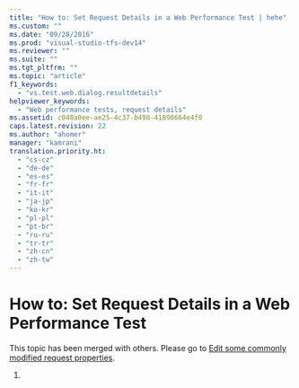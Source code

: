 ```yaml
---
title: "How to: Set Request Details in a Web Performance Test | hehe"
ms.custom: ""
ms.date: "09/28/2016"
ms.prod: "visual-studio-tfs-dev14"
ms.reviewer: ""
ms.suite: ""
ms.tgt_pltfrm: ""
ms.topic: "article"
f1_keywords: 
  - "vs.test.web.dialog.resultdetails"
helpviewer_keywords: 
  - "Web performance tests, request details"
ms.assetid: c048a0ee-ae25-4c37-b498-41898664e4f0
caps.latest.revision: 22
ms.author: "ahomer"
manager: "kamrani"
translation.priority.ht: 
  - "cs-cz"
  - "de-de"
  - "es-es"
  - "fr-fr"
  - "it-it"
  - "ja-jp"
  - "ko-kr"
  - "pl-pl"
  - "pt-br"
  - "ru-ru"
  - "tr-tr"
  - "zh-cn"
  - "zh-tw"
---
```

# How to: Set Request Details in a Web Performance Test
This topic has been merged with others. Please go to [Edit some commonly modified request properties](http://msdn.microsoft.com/en-us/bd0a82fd-cec0-4861-bc09-e1b0b2d258ef).  
  
1.
